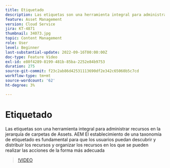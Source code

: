 ```yaml
---
title: Etiquetado
description: Las etiquetas son una herramienta integral para administrar recursos en la jerarquía de carpetas de Assets. AEM El establecimiento de una taxonomía de etiquetado es fundamental para que los usuarios puedan descubrir y distribuir los recursos y organizar los recursos en los que se pueden realizar las acciones de la forma más adecuada
feature: Asset Management
version: Cloud Service
jira: KT-4871
thumbnail: 34073.jpg
topic: Content Management
role: User
level: Beginner
last-substantial-update: 2022-09-16T00:00:00Z
doc-type: Feature Video
exl-id: e80f4289-8199-481b-85ba-2252e84b9753
duration: 275
source-git-commit: f23c2ab86d42531113690df2e342c65060b5c7cd
workflow-type: tm+mt
source-wordcount: '62'
ht-degree: 3%

---
```


# Etiquetado

Las etiquetas son una herramienta integral para administrar recursos en la jerarquía de carpetas de Assets. AEM El establecimiento de una taxonomía de etiquetado es fundamental para que los usuarios puedan descubrir y distribuir los recursos y organizar los recursos en los que se pueden realizar las acciones de la forma más adecuada

>[!VIDEO](https://video.tv.adobe.com/v/34073?quality=12&learn=on)
